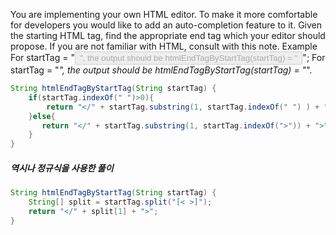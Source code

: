 You are implementing your own HTML editor. To make it more comfortable for developers you would like to add an auto-completion feature to it.
Given the starting HTML tag, find the appropriate end tag which your editor should propose.
If you are not familiar with HTML, consult with this note.
Example
For startTag = "<button type='button' disabled>", the output should be
htmlEndTagByStartTag(startTag) = "</button>";
For startTag = "<i>", the output should be
htmlEndTagByStartTag(startTag) = "</i>".

```java
String htmlEndTagByStartTag(String startTag) {
    if(startTag.indexOf(" ")>0){
        return "</" + startTag.substring(1, startTag.indexOf(" ") ) + ">";
    }else{
       return "</" + startTag.substring(1, startTag.indexOf(">")) + ">";
    }    
}
```

##### 역시나 정규식을 사용한 풀이
```java
String htmlEndTagByStartTag(String startTag) {
    String[] split = startTag.split("[< >]");
    return "</" + split[1] + ">";
}
```